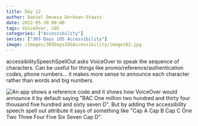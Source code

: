 ```yaml
---
title: Day 12
author: Daniel Devesa Derksen-Staats
date: 2022-05-30 09:00
tags: VoiceOver, iOS
categories: ["Accessibility"]
series: ["365 Days iOS Accessibility"]
image: /Images/365DaysIOSAccessibility/image182.jpg
---
```


accessibilitySpeechSpellOut asks VoiceOver to speak the sequence of characters. Can be useful for things like promo/reference/authentication codes, phone numbers... it makes more sense to announce each character rather than words and big numbers.

![An app shows a reference code and it shows how VoiceOver would announce it by default saying "BAC One million two hundred and thirty four thousand five hundred and sixty seven D". But by adding the accessibility speech spell out attribute it says of something like "Cap A Cap B Cap C One Two Three Four Five Six Seven Cap D".](/Images/365DaysIOSAccessibility/image182.jpg)

